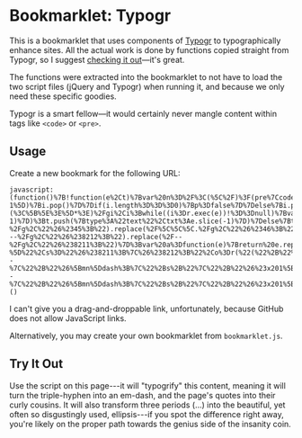 Bookmarklet: Typogr
===================
This is a bookmarklet that uses components of [Typogr](https://github.com/ekalinin/typogr.js) to typographically enhance sites. All the actual work is done by functions copied straight from Typogr, so I suggest [checking it out](https://github.com/ekalinin/typogr.js)&mdash;it's great.

The functions were extracted into the bookmarklet to not have to load
the two script files (jQuery and Typogr) when running it, and because
we only need these specific goodies.

Typogr is a smart fellow&mdash;it would certainly never mangle content within tags like `<code>` or `<pre>`.

Usage
-----

Create a new bookmark for the following URL:

```
javascript:(function()%7B!function(e%2Ct)%7Bvar%20n%3D%2F%3C(%5C%2F)%3F(pre%7Ccode%7Ckbd%7Cscript%7Cmath%7Ctitle)%5B%5E%3E%5D*%3E%2Fi%3Bvar%20r%3Dfunction(e%2Ct)%7Breturn%20new%20RegExp(e%2Ct)%7D%3Bvar%20i%3Dfunction(e)%7Bvar%20t%3Ds(e)%2Cr%3D%5B%5D%2Ci%3D%5B%5D%2Cc%3D%22%22%2Ch%3D%22%22%2Cp%3Dfalse%2Cd%3D%22%22%2Cv%2Cm%3Bt.forEach(function(e)%7Bif(e.type%3D%3D%3D%22tag%22)%7Br.push(e.txt)%3Bif((h%3Dn.exec(e.txt))!%3D%3Dnull)%7Bc%3Dh%5B2%5D.toLowerCase()%3Bif(h%5B1%5D)%7Bif(i.length%3E0)%7Bif(c%3D%3D%3Di%5Bi.length-1%5D)%7Bi.pop()%7D%7Dif(i.length%3D%3D%3D0)%7Bp%3Dfalse%7D%7Delse%7Bi.push(c)%3Bp%3Dtrue%7D%7D%7Delse%7Bm%3De.txt%3Bv%3Dm.slice(-1)%3Bif(!p)%7Bm%3Do(m)%3Bm%3Du(m)%3Bm%3Da(m)%3Bm%3Df(m)%3Bswitch(m)%7Bcase%22'%22%3Aif(%2F%5CS%2F.test(d))%7Bm%3D%22%26%238217%3B%22%7Delse%7Bm%3D%22%26%238216%3B%22%7Dbreak%3Bcase'%22'%3Aif(%2F%5CS%2F.test(d))%7Bm%3D%22%26%238221%3B%22%7Delse%7Bm%3D%22%26%238220%3B%22%7Dbreak%3Bdefault%3Am%3Dl(m)%7D%7Dd%3Dv%3Br.push(m)%7D%7D)%3Breturn%20r.join(%22%22)%7D%3Bvar%20s%3Dfunction(e)%7Bvar%20t%3D%5B%5D%2Cn%3D0%2Cr%3D%2F(%5B%5E%3C%5D*)(%3C%5B%5E%3E%5D*%3E)%2Fgi%2Ci%3Bwhile((i%3Dr.exec(e))!%3D%3Dnull)%7Bvar%20s%3Di%5B1%5D%2Co%3Di%5B2%5D%3Bif(s)%7Bt.push(%7Btype%3A%22text%22%2Ctxt%3As%7D)%7Dt.push(%7Btype%3A%22tag%22%2Ctxt%3Ao%7D)%3Bn%3Dr.lastIndex%7Dif(r.lastIndex%3C%3De.length)%7Bif(e.slice(-1)%3D%3D%22.%22%26%26e.slice(-2)!%3D%22..%22)%7Bt.push(%7Btype%3A%22text%22%2Ctxt%3Ae.slice(n%2Ce.length-1)%7D)%3Bt.push(%7Btype%3A%22text%22%2Ctxt%3Ae.slice(-1)%7D)%7Delse%7Bt.push(%7Btype%3A%22text%22%2Ctxt%3Ae.slice(n)%7D)%7D%7Dreturn%20t%7D%3Bvar%20o%3Dfunction(e)%7Breturn%20e.replace(%2F%5C%5C%22%2Fg%2C%22%26%2334%3B%22).replace(%2F%5C%5C'%2Fg%2C%22%26%2339%3B%22).replace(%2F%5C%5C-%2Fg%2C%22%26%2345%3B%22).replace(%2F%5C%5C%5C.%2Fg%2C%22%26%2346%3B%22).replace(%2F%5C%5C%5C%5C%2Fg%2C%22%26%2392%3B%22).replace(%2F%5C%5C%60%2Fg%2C%22%26%2396%3B%22)%7D%3Bvar%20u%3Dfunction(e)%7Breturn%20e.replace(%2F---%2Fg%2C%22%26%238212%3B%22).replace(%2F--%2Fg%2C%22%26%238211%3B%22)%7D%3Bvar%20a%3Dfunction(e)%7Breturn%20e.replace(%2F%5C.%5C.%5C.%2Fg%2C%22%26%238230%3B%22).replace(%2F%5C.%20%5C.%20%5C.%2Fg%2C%22%26%238230%3B%22)%7D%3Bvar%20f%3Dfunction(e)%7Breturn%20e.replace(%2F%60%60%2Fg%2C%22%26%238220%3B%22).replace(%2F''%2Fg%2C%22%26%238221%3B%22)%7D%3Bvar%20l%3Dfunction(e)%7Bvar%20t%3D%22%5B!%5C%22%23%5C%5C%24%5C%5C%25%5C%5C'()*%2B%2C-.%5C%5C%2F%3A%3B%3C%3D%3E%3F%5C%5C%40%5C%5C%5B%5C%5C%5C%5C%5D%5C%5C%5E_%60%7B%7C%7D~%5D%22%2Cn%3D%22(%3F%3D%25s%5C%5CB)%22.replace(%22%25s%22%2Ct)%2Ci%3D%22%5B%5E%5C%5C%20%5C%5Ct%5C%5Cr%5C%5Cn%5C%5C%5B%5C%5C%7B%5C%5C(%5C%5C-%5D%22%2Cs%3D%22%26%238211%3B%7C%26%238212%3B%22%2Co%3Dr(%22(%22%2B%22%5C%5Cs%7C%22%2B%22%26nbsp%3B%7C%22%2B%22--%7C%22%2B%22%26%5Bmn%5Ddash%3B%7C%22%2Bs%2B%22%7C%22%2B%22%26%23x201%5B34%5D%3B%22%2B%22)%22%2B%22'%22%2B%22(%3F%3D%5C%5Cw)%22%2C%22g%22)%2Cu%3Dr(%22(%22%2Bi%2B%22)%22%2B%22'%22%2B%22(%3F!%5C%5Cs%20%7C%20s%5C%5Cb%20%7C%20%5C%5Cd)%22%2C%22g%22)%2Ca%3Dr(%22(%22%2Bi%2B%22)%22%2B%22'%22%2B%22(%3F!%5C%5Cs%20%7C%20s%5C%5Cb)%22%2C%22g%22)%2Cf%3Dr(%22(%22%2B%22%5C%5Cs%7C%22%2B%22%26nbsp%3B%7C%22%2B%22--%7C%22%2B%22%26%5Bmn%5Ddash%3B%7C%22%2Bs%2B%22%7C%22%2B%22%26%23x201%5B34%5D%3B%22%2B%22)%22%2B'%22'%2B%22(%3F%3D%5C%5Cw)%22%2C%22g%22)%2Cl%3Dr('%22(%3F%3D%5C%5Cs)'%2C%22g%22)%2Cc%3Dr(%22(%22%2Bi%2B')%22'%2C%22g%22)%3Breturn%20e.replace(r(%22%5E'%25s%22.replace(%22%25s%22%2Cn)%2C%22g%22)%2C%22%26%238217%3B%22).replace(r('%5E%22%25s'.replace(%22%25s%22%2Cn)%2C%22g%22)%2C%22%26%238221%3B%22).replace(%2F%22'(%3F%3D%5Cw)%2Fg%2C%22%26%238220%3B%26%238216%3B%22).replace(%2F'%22(%3F%3D%5Cw)%2Fg%2C%22%26%238216%3B%26%238220%3B%22).replace(%2F%5Cb'(%3F%3D%5Cd%7B2%7Ds)%2Fg%2C%22%26%238217%3B%22).replace(o%2C%22%241%26%238216%3B%22).replace(u%2C%22%241%26%238217%3B%22).replace(a%2C%22%241%26%238217%3B%242%22).replace(%22'%22%2C%22%26%238216%3B%22).replace(f%2C%22%241%26%238220%3B%22).replace(l%2C%22%26%238221%3B%22).replace(c%2C%22%241%26%238221%3B%22).replace('%22'%2C%22%26%238220%3B%22)%7D%3Bt.body.innerHTML%3Di(t.body.innerHTML)%3Balert(%22Dear%20Sir%2C%20I%20have%20typogrified.%20It%20was%20a%20great%20success.%22)%7D(window%2Cdocument)%7D)()
```

I can't give you a drag-and-droppable link, unfortunately, because GitHub does not allow JavaScript links.

Alternatively, you may create your own bookmarklet from `bookmarklet.js`.

Try It Out
----------

Use the script on this page---it will "typogrify" this content, meaning it will turn the triple-hyphen into an em-dash, and the page's quotes into their curly cousins. It will also transform three periods (...) into the beautiful, yet often so disgustingly used, ellipsis---if you spot the difference right away, you're likely on the proper path towards the genius side of the insanity coin.
